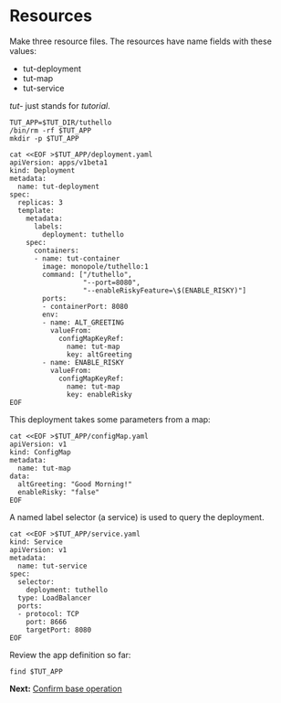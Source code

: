 # Resources

Make three resource files.  The resources have name
fields with these values:

* tut-deployment
* tut-map
* tut-service

_tut-_ just stands for _tutorial_.


<!-- @mkAppDir @test -->
```
TUT_APP=$TUT_DIR/tuthello
/bin/rm -rf $TUT_APP
mkdir -p $TUT_APP
```

<!-- @writeDeploymentYaml @test -->
```
cat <<EOF >$TUT_APP/deployment.yaml
apiVersion: apps/v1beta1
kind: Deployment
metadata:
  name: tut-deployment
spec:
  replicas: 3
  template:
    metadata:
      labels:
        deployment: tuthello
    spec:
      containers:
      - name: tut-container
        image: monopole/tuthello:1
        command: ["/tuthello",
                  "--port=8080",
                  "--enableRiskyFeature=\$(ENABLE_RISKY)"]
        ports:
        - containerPort: 8080
        env:
        - name: ALT_GREETING
          valueFrom:
            configMapKeyRef:
              name: tut-map
              key: altGreeting
        - name: ENABLE_RISKY
          valueFrom:
            configMapKeyRef:
              name: tut-map
              key: enableRisky
EOF
```

This deployment takes some parameters from a map:

<!-- @writeMapYaml @test -->
```
cat <<EOF >$TUT_APP/configMap.yaml
apiVersion: v1
kind: ConfigMap
metadata:
  name: tut-map
data:
  altGreeting: "Good Morning!"
  enableRisky: "false"
EOF
```

A named label selector (a service) is used to
query the deployment.

<!-- @writeServiceYaml @test -->
```
cat <<EOF >$TUT_APP/service.yaml
kind: Service
apiVersion: v1
metadata:
  name: tut-service
spec:
  selector:
    deployment: tuthello
  type: LoadBalancer
  ports:
  - protocol: TCP
    port: 8666
    targetPort: 8080
EOF
```

Review the app definition so far:

<!-- @listFiles @test -->
```
find $TUT_APP
```

__Next:__ [Confirm base operation](base.md)
